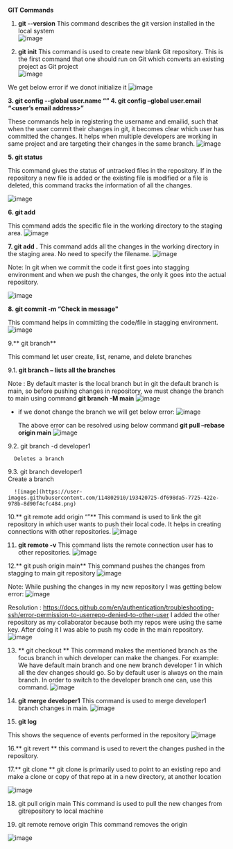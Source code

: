 
**GIT Commands**

1.	**git --version**
This command describes the git version installed in the local system  
![image](https://user-images.githubusercontent.com/114802910/193420846-b4284198-202a-4371-bfcb-1ee4cbc081ee.png)

2.	**git init**
This command is used to create new blank Git repository. This is the first command that one should run on Git which converts an existing project as Git project  
![image](https://user-images.githubusercontent.com/114802910/193420840-75dfe623-333e-4f35-8f21-6e07b662075f.png)


We get below error if we donot initialize it 
![image](https://user-images.githubusercontent.com/114802910/193420834-9d868143-1018-4ee3-af0a-889cf50a8122.png)

 
**3.	git config --global user.name “<name of user>”
**4.	git config –global user.email “<user’s email address>”****

These commands help in registering the username and emailid, such that when the user commit their changes in git, it becomes clear which user has committed the changes. It helps when multiple developers are working in same project and are targeting their changes in the same branch.
![image](https://user-images.githubusercontent.com/114802910/193420829-6500632e-62f1-4eec-a873-fec97d2e3f52.png)

 

**5.	git status**

This command gives the status of untracked files in the repository. If in the repository a new file is added or the existing file is modified or a file is deleted, this command tracks the information of all the changes.
 
![image](https://user-images.githubusercontent.com/114802910/193420823-e14db6f5-ff8d-4bc3-925f-41320ae7ca5d.png)


**6.	git add <file name>**

This command adds the specific file in the working directory to the staging area.
![image](https://user-images.githubusercontent.com/114802910/193420815-9f58d210-7e3c-49c8-859a-fb5aaff482a4.png)

 

**7.	git add .**
This command adds all the changes in the working directory in the staging area. No need to specify the filename. 
![image](https://user-images.githubusercontent.com/114802910/193420804-97e2e428-03e5-4c1f-96a3-f20eab6dceec.png)

Note:  In git when we commit the code it first goes into stagging environment and when we push the changes, the only it goes into the actual repository.

![image](https://user-images.githubusercontent.com/114802910/193420799-476e286a-7581-4c7f-90fe-4ae9705ad82f.png)



**8.	git commit  -m “Check in message"**

This command helps in committing the code/file in stagging environment.
 ![image](https://user-images.githubusercontent.com/114802910/193420781-96a56a28-99cf-4140-8cc6-600598535f12.png)


9.**	git branch**

This command let user create, list, rename, and delete branches

9.1. **git branch – lists all the branches**
 
Note : By default master is the local branch but in git the default branch is main, so before pushing changes in repository, we must change the branch to main using  command 	**git branch -M main**
   ![image](https://user-images.githubusercontent.com/114802910/193420769-1e714da8-d53f-4f45-925f-21b7b640ac30.png)

 - if we donot change the branch we will get below error:
    ![image](https://user-images.githubusercontent.com/114802910/193420737-23141a0d-2c9a-4ee2-83ba-ecbcdb0c4dbe.png)
                              

   The above error can be resolved using below command
   **git pull –rebase origin main**
   ![image](https://user-images.githubusercontent.com/114802910/193420732-8bd0adda-97a4-47a4-b94b-867ce2e8c708.png)

    
 9.2. git branch -d developer1 
 
      Deletes a branch
          
 9.3. git branch developer1  
      Create a branch
 
      ![image](https://user-images.githubusercontent.com/114802910/193420725-df698da5-7725-422e-978b-8d90f4cfc484.png)

 
                   
10.**	git remote add origin “<Git repository link>”**
This command is used to link the git repository in which user wants to push their local code. It helps in creating connections with other repositories.
 ![image](https://user-images.githubusercontent.com/114802910/193420429-a969c0fd-4a90-470c-a8a6-f48f23789353.png)


11.	**git remote -v**
This command lists the remote connection user has to other repositories.
![image](https://user-images.githubusercontent.com/114802910/193420305-f78c3c7c-d139-4f32-86fc-3c389c28fcc2.png)

 

12.**	git push origin main**
This command pushes the changes from stagging to main git repository
 ![image](https://user-images.githubusercontent.com/114802910/193420295-25ad1b06-4622-43b7-a044-7e5ae3af1fc7.png)

Note: While pushing the changes in my new repository I was getting below error:
![image](https://user-images.githubusercontent.com/114802910/193419904-aee5a888-85f3-46f1-852d-bc0d46646e69.png)
 
Resolution : https://docs.github.com/en/authentication/troubleshooting-ssh/error-permission-to-userrepo-denied-to-other-user
I added the other repository as my collaborator because both my repos were using the same key. After doing it I was able to push my code in the main repository.
![image](https://user-images.githubusercontent.com/114802910/193419896-ffc88be0-8696-4e61-8b86-e2f69440dc6e.png)

 

13.	** git checkout <branchname>**
 This command makes the mentioned branch as the focus branch in which developer can make the changes. For example: We have default main branch and one new branch developer 1 in which all the dev changes should go. So by default user is always on the main branch. In order to switch to the developer branch one can, use this command.
![image](https://user-images.githubusercontent.com/114802910/193419882-97eb29bf-8137-4770-b51b-972126eb9252.png)
 

14.	**git merge developer1**
This command is used to merge developer1 branch changes in main.
 ![image](https://user-images.githubusercontent.com/114802910/193419857-2a603e0d-1b38-4fc4-b23c-2391c2b945fd.png)


15.	**git log**

This shows the sequence of events performed in the repository
![image](https://user-images.githubusercontent.com/114802910/193419848-9a249c11-219f-4976-984d-4d6d19a906fe.png)

 
16.** git revert <commitid>**
this command is used to revert the changes pushed in the repository.


17.**	git clone <repository link>**
git clone is primarily used to point to an existing repo and make a clone or copy of that repo at in a new directory, at another location
 

![image](https://user-images.githubusercontent.com/114802910/193419646-0ea9ab87-895f-40fe-ab6f-ec5bccafa4a5.png)

18. git pull origin main
This command is used to pull the new changes from gitrepository to local machine

19. git remote remove origin
This command removes the origin

![image](https://user-images.githubusercontent.com/114802910/196788349-67272a1e-10be-4c39-acb2-2d150ddc2798.png)






